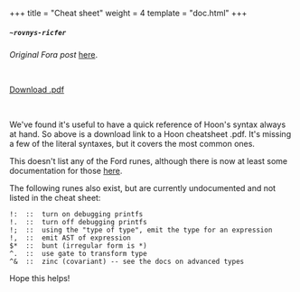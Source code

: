 +++
title = "Cheat sheet"
weight = 4
template = "doc.html"
+++
##### `~rovnys-ricfer`

_Original Fora post_ [here](https://urbit.org/fora/posts/~2017.9.18..22.31.06..24d5~).

<br>

[Download .pdf](https://storage.googleapis.com/media.urbit.org/docs/hoon-cheat-sheet--2017-12-12.pdf)

<br>

We've found it's useful to have a quick reference of Hoon's syntax always at
hand. So above is a download link to a Hoon cheatsheet .pdf. It's missing a
few of the literal syntaxes, but it covers the most common ones.

This doesn't list any of the Ford runes, although there is now at least
some documentation for those [here](/docs/learn/arvo/arvo-internals/ford#runes).

The following runes also exist, but are currently undocumented and not listed in
the cheat sheet:

```
!:  ::  turn on debugging printfs
!.  ::  turn off debugging printfs
!;  ::  using the "type of type", emit the type for an expression
!,  ::  emit AST of expression
$*  ::  bunt (irregular form is *)
^.  ::  use gate to transform type
^&  ::  zinc (covariant) -- see the docs on advanced types
```

Hope this helps!
